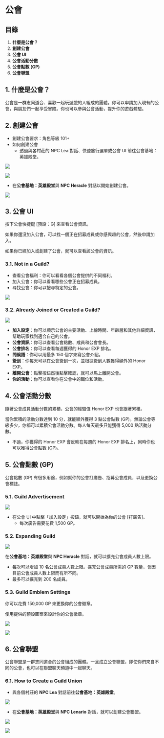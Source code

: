 # 公會
## 目錄
1.  **什麼是公會？**
2.  **創建公會**
3.  **公會 UI**
4.  **公會活動分數**
5.  **公會點數 (GP)**
6.  **公會聯盟**
## 1. 什麼是公會？

公會是一群志同道合、喜歡一起玩遊戲的人組成的團體。你可以申請加入現有的公會，與朋友們一起享受冒險。你也可以參與公會活動，提升你的遊戲體驗。

## 2. 創建公會
*   創建公會要求：角色等級 101+
*   如何創建公會
    *   透過與各村莊的 NPC Lea 對話、快速旅行選單或公會 UI 前往公會基地：英雄殿堂。

![](/images/msn-101/beginners-guide/friends-and-guild/image_1747236370238_415.png)

![](/images/msn-101/beginners-guide/friends-and-guild/image_1747236370238_843.png)

*   在**公會基地：英雄殿堂**與 **NPC Heracle** 對話以開始創建公會。

![](/images/msn-101/beginners-guide/friends-and-guild/image_1747236370238_53.png)

## 3. 公會 UI

按下公會快捷鍵 [預設：G] 來查看公會資訊。

如果你還沒加入公會，可以找一個正在招募成員或你感興趣的公會，然後申請加入。

如果你已經加入或創建了公會，就可以查看該公會的資訊。

### 3.1. Not in a Guild?
*   查看公會福利：你可以看看各個公會提供的不同福利。
*   加入公會：你可以看看哪些公會正在招募成員。
*   尋找公會：你可以搜尋特定的公會。

![](/images/msn-101/beginners-guide/friends-and-guild/image_1747236370238_317.png)

### 3.2. Already Joined or Created a Guild?

![](/images/msn-101/beginners-guide/friends-and-guild/image_1747236370238_574.png)

*   **加入設定**：你可以顯示公會的主要活動、上線時間、年齡層和其他詳細資訊，幫助玩家找到適合自己的公會。
*   **公會資訊**：你可以查看公會點數、成員和公會會長。
*   **公會排名**：你可以查看每週獲得的 Honor EXP 排名。
*   **問候語**：你可以用最多 150 個字來寫公會介紹。
*   **簽到**：你每天可以在公會簽到一次，並根據簽到人數獲得額外的 Honor EXP。
*   **離開公會**：點擊按鈕然後點擊確認，就可以馬上離開公會。
*   **你的活動**：你可以查看你在公會中的職位和活動。
## 4. 公會活動分數

隨著公會成員活動分數的累積，公會的經驗值 Honor EXP 也會跟著累積。

當你累積的活動分數達到 10 分，就能額外獲得 3 點公會點數 (GP)。無論公會等級多少，你都可以累積公會活動分數。每人每天最多只能獲得 5,000 點活動分數。

*   不過，你獲得的 Honor EXP 會反映在每週的 Honor EXP 排名上，同時你也可以獲得公會點數 (GP)。
## 5. 公會點數 (GP)

公會點數 (GP) 有很多用途，例如幫你的公會打廣告、招募公會成員，以及更換公會標誌。

### 5.1. Guild Advertisement

![](/images/msn-101/beginners-guide/friends-and-guild/image_1747236370238_84.png)

*   在公會 UI 中點擊「加入設定」按鈕，就可以開始為你的公會 [打廣告]。
    *   每次廣告需要花費 1,500 GP。
### 5.2. Expanding Guild

![](/images/msn-101/beginners-guide/friends-and-guild/image_1747236370238_143.png)

在**公會基地：英雄殿堂**與 **NPC Heracle** 對話，就可以擴充公會成員人數上限。

*   每次可以增加 10 名公會成員人數上限。擴充公會成員所需的 GP 數量，會因目前公會成員人數上限而有所不同。
*   最多可以擴充到 200 名成員。
### 5.3. Guild Emblem Settings

你可以花費 150,000 GP 來更換你的公會徽章。

使用提供的預設圖案來設計你的公會徽章。

![](/images/msn-101/beginners-guide/friends-and-guild/image_1747236370238_898.png)

![](/images/msn-101/beginners-guide/friends-and-guild/image_1747236370238_925.png)

## 6. 公會聯盟

公會聯盟是一群志同道合的公會組成的團體。一旦成立公會聯盟，即使你們來自不同的公會，也可以在聯盟聊天頻道中一起聊天。

### 6.1. How to Create a Guild Union
*   與各個村莊的 **NPC Lea** 對話前往**公會基地：英雄殿堂**。

![](/images/msn-101/beginners-guide/friends-and-guild/image_1747236370238_569.png)

*   在**公會基地：英雄殿堂**與 **NPC Lenario** 對話，就可以創建公會聯盟。

![](/images/msn-101/beginners-guide/friends-and-guild/image_1747236370238_106.png)

![](/images/msn-101/beginners-guide/friends-and-guild/image_1747236370238_441.png)